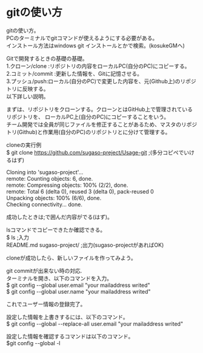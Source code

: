 # gitの使い方

gitの使い方。  
PCのターミナルでgitコマンドが使えるようにする必要がある。  
インストール方法はwindows git インストールとかで検索。(kosukeGMへ)

Gitで開発するときの基礎の基礎。  
1.クローン/clone :リポジトリの内容をローカルPC(自分のPC)にコピーする。  
2.コミット/commit :更新した情報を、Gitに記憶させる。  
3.プッシュ/push:ローカル(自分のPC)で変更した内容を、元(Github上)のリポジトリに反映する。  
以下詳しい説明。

まずは、リポジトリをクローンする。クローンとはGitHub上で管理されているリポジトリを、
ローカルPC上(自分のPC)にコピーすることをいう。  
チーム開発では全員が同じファイルを修正することがあるため、マスタのリポジトリ(Github)と作業用(自分のPC)のリポジトリとに分けて管理する。

cloneの実行例  
$ git clone https://github.com/sugaso-preject/Usage-git  ;(多分コピペでいけるはず)

Cloning into 'sugaso-project'...  
remote: Counting objects: 6, done.  
remote: Compressing objects: 100% (2/2), done.  
remote: Total 6 (delta 0), reused 3 (delta 0), pack-reused 0  
Unpacking objects: 100% (6/6), done.  
Checking connectivity... done.  

成功したときは;で囲んだ内容がでる(はず)。

lsコマンドでコピーできたか確認できる。  
$ ls			      ;入力  
README.md  sugaso-project/    ;出力(sugaso-projectがあればOK)  

cloneが成功したら、新しいファイルを作ってみよう。




git commitが出来ない時の対応.  
ターミナルを開き、以下のコマンドを入力。  
$ git config --global user.email "your mailaddress writed"  
$ git config --global user.name "your mailaddress writed"  

これでユーザー情報の登録完了。

設定した情報を上書きするには、以下のコマンド。  
$ git config --global --replace-all user.email "your mailaddress writed"

設定した情報を確認するコマンドは以下のコマンド。  
$git config --global -l
